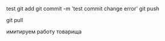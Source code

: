test
git add
git commit -m 'test commit change error'
git push

git pull


имитируем работу товарища
